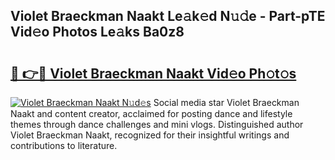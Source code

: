 ## Violet Braeckman Naakt Le𝚊k𝚎d N𝚞𝚍e - Part-pTE Vid𝚎o Photos Le𝚊ks Ba0z8

# <h2><a href="http://fb9lrif.evod.top/?m=Violet+Braeckman+Naakt">🔗 👉🔴 Violet Braeckman Naakt Vid𝚎o Ph𝚘t𝚘s</a></h2>

[![Violet Braeckman Naakt N𝚞d𝚎s](https://i.imgur.com/8V9OHl7.gif)](http://fb9lrif.evod.top/?m=Violet+Braeckman+Naakt)
Social media star Violet Braeckman Naakt and content creator, acclaimed for posting dance and lifestyle themes through dance challenges and mini vlogs. Distinguished author Violet Braeckman Naakt, recognized for their insightful writings and contributions to literature. 
